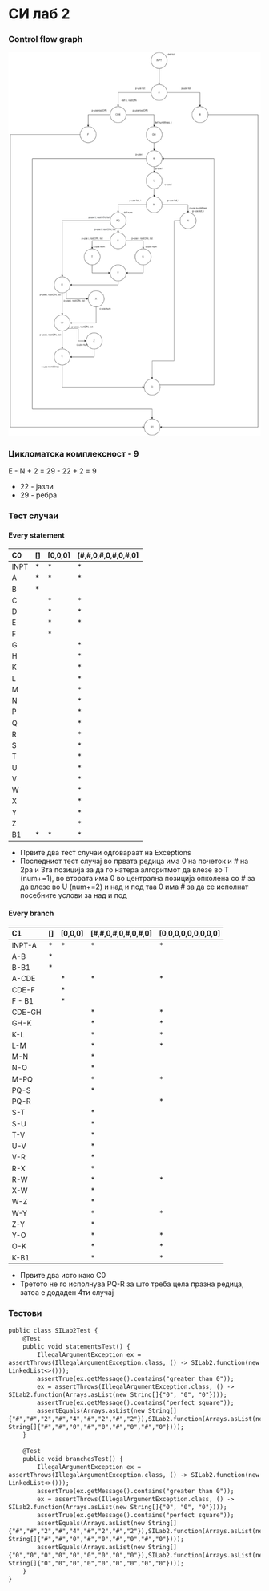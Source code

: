 # СИ лаб 2
### Control flow graph
![CFG.png](CFG.PNG)

### Цикломатска комплексност - 9
E - N + 2 = 29 - 22 + 2 = 9
- 22 - јазли
- 29 - ребра

### Тест случаи
#### Every statement
| C0      | [] | [0,0,0] | [#,#,0,#,0,#,0,#,0]
| :---------- | ----------- | ----------- | ----------- |
| INPT| * | * | * |
| A   | * | * | * |
| B   | * |   |   |
| C   |   | * | * |
| D   |   | * | * |
| E   |   | * | * |
| F   |   | * |   |
| G   |   |   | * |
| H   |   |   | * |
| K   |   |   | * |
| L   |   |   | * |
| M   |   |   | * |
| N   |   |   | * |
| P   |   |   | * |
| Q   |   |   | * |
| R   |   |   | * |
| S   |   |   | * |
| T   |   |   | * |
| U   |   |   | * |
| V   |   |   | * |
| W   |   |   | * |
| X   |   |   | * |
| Y   |   |   | * |
| Z   |   |   | * |
| B1  | * | * | * |

- Првите два тест случаи одговараат на Exceptions
- Последниот тест случај во првата редица има 0 на почеток и # на 2ра и 3та позиција за да го натера алгоритмот да влезе во Т (num+=1), во втората има 0 во централна позиција опколена со # за да влезе во U (num+=2) и над и под таа 0 има # за да се исполнат посебните услови за над и под 
#### Every branch
| C1      | [] | [0,0,0] | [#,#,0,#,0,#,0,#,0] | [0,0,0,0,0,0,0,0,0] |
| :---------- | ---------- | ---------- | ---------- | ---------- |
| INPT-A | * | * | * | * |
| A-B    | * |   |   |   |
| B-B1   | * |   |   |   |
| A-CDE  |   | * | * | * |
| CDE-F  |   | * |   |   |
| F - B1 |   | * |   |   |
| CDE-GH |   |   | * | * |
| GH-K   |   |   | * | * |
| K-L    |   |   | * | * |
| L-M    |   |   | * | * |
| M-N    |   |   | * |   |
| N-O    |   |   | * |   |
| M-PQ   |   |   | * | * |
| PQ-S   |   |   | * |   |
| PQ-R   |   |   |   | * |
| S-T    |   |   | * |   |
| S-U    |   |   | * |   |
| T-V    |   |   | * |   |
| U-V    |   |   | * |   |
| V-R    |   |   | * |   |
| R-X    |   |   | * |   |
| R-W    |   |   | * | * |
| X-W    |   |   | * |   |
| W-Z    |   |   | * |   |
| W-Y    |   |   | * | * |
| Z-Y    |   |   | * |   |
| Y-O    |   |   | * | * |
| O-K    |   |   | * | * |
| K-B1   |   |   | * | * |
- Првите два исто како C0
- Третото не го исполнува PQ-R за што треба цела празна редица, затоа е додаден 4ти случај

### Тестови
```
public class SILab2Test {
    @Test
    public void statementsTest() {
        IllegalArgumentException ex = assertThrows(IllegalArgumentException.class, () -> SILab2.function(new LinkedList<>()));
        assertTrue(ex.getMessage().contains("greater than 0"));
        ex = assertThrows(IllegalArgumentException.class, () -> SILab2.function(Arrays.asList(new String[]{"0", "0", "0"})));
        assertTrue(ex.getMessage().contains("perfect square"));
        assertEquals(Arrays.asList(new String[]{"#","#","2","#","4","#","2","#","2"}),SILab2.function(Arrays.asList(new String[]{"#","#","0","#","0","#","0","#","0"})));
    }

    @Test
    public void branchesTest() {
        IllegalArgumentException ex = assertThrows(IllegalArgumentException.class, () -> SILab2.function(new LinkedList<>()));
        assertTrue(ex.getMessage().contains("greater than 0"));
        ex = assertThrows(IllegalArgumentException.class, () -> SILab2.function(Arrays.asList(new String[]{"0", "0", "0"})));
        assertTrue(ex.getMessage().contains("perfect square"));
        assertEquals(Arrays.asList(new String[]{"#","#","2","#","4","#","2","#","2"}),SILab2.function(Arrays.asList(new String[]{"#","#","0","#","0","#","0","#","0"})));
        assertEquals(Arrays.asList(new String[]{"0","0","0","0","0","0","0","0","0"}),SILab2.function(Arrays.asList(new String[]{"0","0","0","0","0","0","0","0","0"})));
    }
}
```